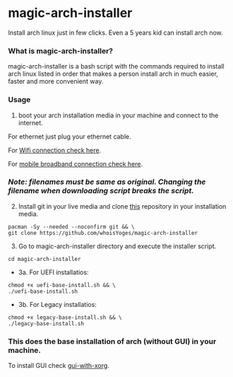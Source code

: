 # magic-arch-installer
Install arch linux just in few clicks. Even a 5 years kid can install arch now.

### What is magic-arch-installer?
magic-arch-installer is a bash script with the commands required to install arch linux listed in order that makes a person install arch in much easier, faster and more convenient way.

### Usage
1. boot your arch installation media in your machine and connect to the internet.

For ethernet just plug your ethernet cable.

For [Wifi connection check here](https://wiki.archlinux.org/title/Iwd#iwctl).

For [mobile broadband connection check here](https://wiki.archlinux.org/title/Mobile_broadband_modem#ModemManager).


### *Note: filenames must be same as original. Changing the filename when downloading script breaks the script.*

2. Install git in your live media and clone [this](https://github.com/whoisYoges/magic-arch-installer) repository in your installation media.
```
pacman -Sy --needed --noconfirm git && \
git clone https://github.com/whoisYoges/magic-arch-installer
```

3. Go to magic-arch-installer directory and execute the installer script.
```
cd magic-arch-installer
```
- 3a. For UEFI installatios:
 ```
 chmod +x uefi-base-install.sh && \
 ./uefi-base-install.sh
 ```
 
- 3b. For Legacy installatios:
 ```
 chmod +x legacy-base-install.sh && \
 ./legacy-base-install.sh
 ```

### This does the base installation of arch (without GUI) in your machine.
To install GUI check [gui-with-xorg](gui-with-xorg).
